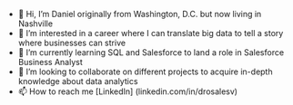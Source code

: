 - 👋 Hi, I’m Daniel originally from Washington, D.C. but now living in Nashville
- 👀 I’m interested in a career where I can translate big data to tell a story where businesses can strive
- 🌱 I’m currently learning SQL and Salesforce to land a role in Salesforce Business Analyst
- 💞️ I’m looking to collaborate on different projects to acquire in-depth knowledge about data analytics
- 📫 How to reach me [LinkedIn] (linkedin.com/in/drosalesv)

<!---
danielrv91/danielrv91 is a ✨ special ✨ repository because its `README.md` (this file) appears on your GitHub profile.
You can click the Preview link to take a look at your changes.
--->

